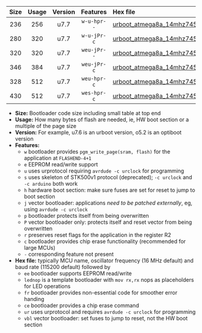 |Size|Usage|Version|Features|Hex file|
|:-:|:-:|:-:|:-:|:--|
|236|256|u7.7|`w-u-hpr--`|[urboot_atmega8a_14mhz7456_115200bps_lednop_fr_ur.hex](https://raw.githubusercontent.com/stefanrueger/urboot.hex/main/mcus/atmega8a/fcpu_14mhz7456/115200_bps/urboot_atmega8a_14mhz7456_115200bps_lednop_fr_ur.hex)|
|280|320|u7.7|`w-u-jPr-c`|[urboot_atmega8a_14mhz7456_115200bps_lednop_fr_ce_ur_vbl.hex](https://raw.githubusercontent.com/stefanrueger/urboot.hex/main/mcus/atmega8a/fcpu_14mhz7456/115200_bps/urboot_atmega8a_14mhz7456_115200bps_lednop_fr_ce_ur_vbl.hex)|
|320|320|u7.7|`weu-jPr--`|[urboot_atmega8a_14mhz7456_115200bps_ee_lednop_fr_ur_vbl.hex](https://raw.githubusercontent.com/stefanrueger/urboot.hex/main/mcus/atmega8a/fcpu_14mhz7456/115200_bps/urboot_atmega8a_14mhz7456_115200bps_ee_lednop_fr_ur_vbl.hex)|
|346|384|u7.7|`weu-jPr-c`|[urboot_atmega8a_14mhz7456_115200bps_ee_lednop_fr_ce_ur_vbl.hex](https://raw.githubusercontent.com/stefanrueger/urboot.hex/main/mcus/atmega8a/fcpu_14mhz7456/115200_bps/urboot_atmega8a_14mhz7456_115200bps_ee_lednop_fr_ce_ur_vbl.hex)|
|328|512|u7.7|`weu-hpr-c`|[urboot_atmega8a_14mhz7456_115200bps_ee_lednop_fr_ce_ur.hex](https://raw.githubusercontent.com/stefanrueger/urboot.hex/main/mcus/atmega8a/fcpu_14mhz7456/115200_bps/urboot_atmega8a_14mhz7456_115200bps_ee_lednop_fr_ce_ur.hex)|
|430|512|u7.7|`wes-hpr-c`|[urboot_atmega8a_14mhz7456_115200bps_ee_lednop_fr_ce.hex](https://raw.githubusercontent.com/stefanrueger/urboot.hex/main/mcus/atmega8a/fcpu_14mhz7456/115200_bps/urboot_atmega8a_14mhz7456_115200bps_ee_lednop_fr_ce.hex)|

- **Size:** Bootloader code size including small table at top end
- **Usage:** How many bytes of flash are needed, ie, HW boot section or a multiple of the page size
- **Version:** For example, u7.6 is an urboot version, o5.2 is an optiboot version
- **Features:**
  + `w` bootloader provides `pgm_write_page(sram, flash)` for the application at `FLASHEND-4+1`
  + `e` EEPROM read/write support
  + `u` uses urprotocol requiring `avrdude -c urclock` for programming
  + `s` uses skeleton of STK500v1 protocol (deprecated); `-c urclock` and `-c arduino` both work
  + `h` hardware boot section: make sure fuses are set for reset to jump to boot section
  + `j` vector bootloader: applications *need to be patched externally*, eg, using `avrdude -c urclock`
  + `p` bootloader protects itself from being overwritten
  + `P` vector bootloader only: protects itself and reset vector from being overwritten
  + `r` preserves reset flags for the application in the register R2
  + `c` bootloader provides chip erase functionality (recommended for large MCUs)
  + `-` corresponding feature not present
- **Hex file:** typically MCU name, oscillator frequency (16 MHz default) and baud rate (115200 default) followed by
  + `ee` bootloader supports EEPROM read/write
  + `lednop` is a template bootloader with `mov rx,rx` nops as placeholders for LED operations
  + `fr` bootloader provides non-essential code for smoother error handing
  + `ce` bootloader provides a chip erase command
  + `ur` uses urprotocol and requires `avrdude -c urclock` for programming
  + `vbl` vector bootloader: set fuses to jump to reset, not the HW boot section
